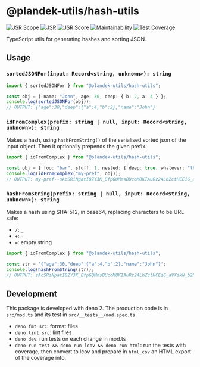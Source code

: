 # @plandek-utils/hash-utils

[![JSR Scope](https://jsr.io/badges/@plandek-utils)](https://jsr.io/@plandek-utils)
[![JSR](https://jsr.io/badges/@plandek-utils/hash-utils)](https://jsr.io/@plandek-utils/hash-utils)
[![JSR Score](https://jsr.io/badges/@plandek-utils/hash-utils/score)](https://jsr.io/@plandek-utils/hash-utils)
[![Maintainability](https://api.codeclimate.com/v1/badges/16ce58188889c348014b/maintainability)](https://codeclimate.com/github/plandek-utils/hash-utils/maintainability)
[![Test Coverage](https://api.codeclimate.com/v1/badges/16ce58188889c348014b/test_coverage)](https://codeclimate.com/github/plandek-utils/hash-utils/test_coverage)

TypeScript utils for generating hashes and sorting JSON.

## Usage

### `sortedJSONFor(input: Record<string, unknown>): string`

```ts
import { sortedJSONFor } from "@plandek-utils/hash-utils";

const obj = { name: "John", age: 30, deep: { b: 2, a: 4 } };
console.log(sortedJSONFor(obj));
// OUTPUT: {"age":30,"deep":{"a":4,"b":2},"name":"John"}
```

### `idFromComplex(prefix: string | null, input: Record<string, unknown>): string`

Makes a hash, using `hashFromString()` of the serialised sorted json of the input object. Then it optionally prepends the given prefix.

```ts
import { idFromComplex } from "@plandek-utils/hash-utils";

const obj = { foo: "bar", stuff: 1, nested: { deep: true, whatever: "this is" } };
console.log(idFromComplex("my-pref", obj));
// OUTPUT: my-pref--sAcSRiNpatI8ZY3K_EfpGQMmsBUcoM8KIAuRz24LbZctHCEiG_aVXikN_b2NsNAOkes-65cuYCG2zdi5nl6HRw
```

### `hashFromString(prefix: string | null, input: Record<string, unknown>): string`

Makes a hash using SHA-512, in base64, replacing characters to be URL safe:

-  `/`: `_`
-  `+`: `-`
-  `=`: empty string


```ts
import { idFromComplex } from "@plandek-utils/hash-utils";

const str = '{"age":30,"deep":{"a":4,"b":2},"name":"John"}';
console.log(hashFromString(str));
// OUTPUT: sAcSRiNpatI8ZY3K_EfpGQMmsBUcoM8KIAuRz24LbZctHCEiG_aVXikN_b2NsNAOkes-65cuYCG2zdi5nl6HRw
```


## Development

This package is developed with deno 2. The production code is in `src/mod.ts` and its test in
`src/__tests__/mod.spec.ts`

- `deno fmt src`: format files
- `deno lint src`: lint files
- `deno dev`: run tests on each change in mod.ts
- `deno run test && deno run lcov && deno run html`: run the tests with coverage, then convert to lcov and prepare in
  `html_cov` an HTML export of the coverage info.

